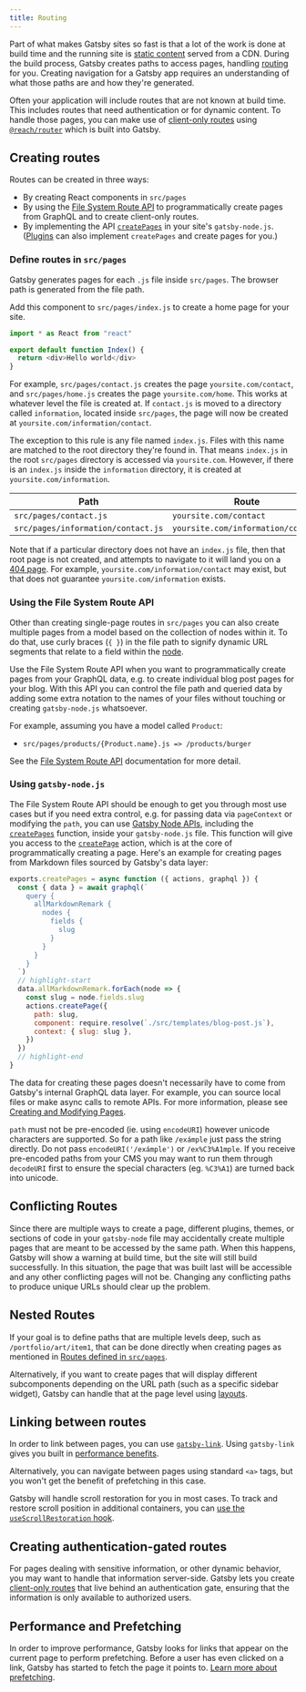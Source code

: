 ```yaml
---
title: Routing
---
```


Part of what makes Gatsby sites so fast is that a lot of the work is done at build time and the running site is [static content](/docs/adding-app-and-website-functionality/#static-pages) served from a CDN. During the build process, Gatsby creates paths to access pages, handling [routing](/docs/glossary#routing) for you. Creating navigation for a Gatsby app requires an understanding of what those paths are and how they're generated.

Often your application will include routes that are not known at build time. This includes routes that need authentication or for dynamic content. To handle those pages, you can make use of [client-only routes](/docs/how-to/routing/client-only-routes-and-user-authentication) using [`@reach/router`](/docs/reach-router-and-gatsby/) which is built into Gatsby.

## Creating routes

Routes can be created in three ways:

- By creating React components in `src/pages`
- By using the [File System Route API](/docs/reference/routing/file-system-route-api/) to programmatically create pages from GraphQL and to create client-only routes.
- By implementing the API [`createPages`](/docs/reference/config-files/gatsby-node/#createPages) in your site's `gatsby-node.js`. ([Plugins](/docs/plugins/) can also implement `createPages` and create pages for you.)

### Define routes in `src/pages`

Gatsby generates pages for each `.js` file inside `src/pages`. The browser path is generated from the file path.

Add this component to `src/pages/index.js` to create a home page for your site.

```jsx:title=src/pages/index.js
import * as React from "react"

export default function Index() {
  return <div>Hello world</div>
}
```

For example, `src/pages/contact.js` creates the page `yoursite.com/contact`, and `src/pages/home.js` creates the page `yoursite.com/home`. This works at whatever level the file is created at. If `contact.js` is moved to a directory called `information`, located inside `src/pages`, the page will now be created at `yoursite.com/information/contact`.

The exception to this rule is any file named `index.js`. Files with this name are matched to the root directory they're found in. That means `index.js` in the root `src/pages` directory is accessed via `yoursite.com`. However, if there is an `index.js` inside the `information` directory, it is created at `yoursite.com/information`.

| Path                               | Route                              |
| ---------------------------------- | ---------------------------------- |
| `src/pages/contact.js`             | `yoursite.com/contact`             |
| `src/pages/information/contact.js` | `yoursite.com/information/contact` |

Note that if a particular directory does not have an `index.js` file, then that root page is not created, and attempts to navigate to it will land you on a [404 page](/docs/how-to/adding-common-features/add-404-page/). For example, `yoursite.com/information/contact` may exist, but that does not guarantee `yoursite.com/information` exists.

### Using the File System Route API

Other than creating single-page routes in `src/pages` you can also create multiple pages from a model based on the collection of nodes within it. To do that, use curly braces (`{ }`) in the file path to signify dynamic URL segments that relate to a field within the [node](/docs/glossary#node).

Use the File System Route API when you want to programmatically create pages from your GraphQL data, e.g. to create individual blog post pages for your blog. With this API you can control the file path and queried data by adding some extra notation to the names of your files without touching or creating `gatsby-node.js` whatsoever.

For example, assuming you have a model called `Product`:

- `src/pages/products/{Product.name}.js => /products/burger`

See the [File System Route API](/docs/reference/routing/file-system-route-api/) documentation for more detail.

### Using `gatsby-node.js`

The File System Route API should be enough to get you through most use cases but if you need extra control, e.g. for passing data via `pageContext` or modifying the `path`, you can use [Gatsby Node APIs](/docs/reference/config-files/gatsby-node/), including the [`createPages`](/docs/reference/config-files/gatsby-node/#createPages) function, inside your `gatsby-node.js` file. This function will give you access to the [`createPage`](/docs/reference/config-files/actions/#createPage) action, which is at the core of programmatically creating a page. Here's an example for creating pages from Markdown files sourced by Gatsby's data layer:

```js:title=gatsby-node.js
exports.createPages = async function ({ actions, graphql }) {
  const { data } = await graphql(`
    query {
      allMarkdownRemark {
        nodes {
          fields {
            slug
          }
        }
      }
    }
  `)
  // highlight-start
  data.allMarkdownRemark.forEach(node => {
    const slug = node.fields.slug
    actions.createPage({
      path: slug,
      component: require.resolve(`./src/templates/blog-post.js`),
      context: { slug: slug },
    })
  })
  // highlight-end
}
```

The data for creating these pages doesn't necessarily have to come from Gatsby's internal GraphQL data layer. For example, you can source local files or make async calls to remote APIs. For more information, please see [Creating and Modifying Pages](/docs/creating-and-modifying-pages/).

`path` must not be pre-encoded (ie. using `encodeURI`) however unicode characters are supported. So for a path like `/exámple` just pass the string directly. Do not pass `encodeURI('/exámple')` or `/ex%C3%A1mple`. If you receive pre-encoded paths from your CMS you may want to run them through `decodeURI` first to ensure the special characters (eg. `%C3%A1`) are turned back into unicode.

## Conflicting Routes

Since there are multiple ways to create a page, different plugins, themes, or sections of code in your `gatsby-node` file may accidentally create multiple pages that are meant to be accessed by the same path. When this happens, Gatsby will show a warning at build time, but the site will still build successfully. In this situation, the page that was built last will be accessible and any other conflicting pages will not be. Changing any conflicting paths to produce unique URLs should clear up the problem.

## Nested Routes

If your goal is to define paths that are multiple levels deep, such as `/portfolio/art/item1`, that can be done directly when creating pages as mentioned in [Routes defined in `src/pages`](#pages-defined-in-srcpages).

Alternatively, if you want to create pages that will display different subcomponents depending on the URL path (such as a specific sidebar widget), Gatsby can handle that at the page level using [layouts](/docs/how-to/routing/layout-components/).

## Linking between routes

In order to link between pages, you can use [`gatsby-link`](/docs/reference/built-in-components/gatsby-link/). Using `gatsby-link` gives you built in [performance benefits](#performance-and-prefetching).

Alternatively, you can navigate between pages using standard `<a>` tags, but you won't get the benefit of prefetching in this case.

Gatsby will handle scroll restoration for you in most cases. To track and restore scroll position in additional containers, you can [use the `useScrollRestoration` hook](/docs/how-to/routing/scroll-restoration/).

## Creating authentication-gated routes

For pages dealing with sensitive information, or other dynamic behavior, you may want to handle that information server-side. Gatsby lets you create [client-only routes](/docs/how-to/routing/client-only-routes-and-user-authentication) that live behind an authentication gate, ensuring that the information is only available to authorized users.

## Performance and Prefetching

In order to improve performance, Gatsby looks for links that appear on the current page to perform prefetching. Before a user has even clicked on a link, Gatsby has started to fetch the page it points to. [Learn more about prefetching](/docs/how-code-splitting-works/#prefetching-chunks).

<GuideList slug={props.slug} />
